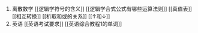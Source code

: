 1. 离散数学
	[[逻辑学符号的含义]]
	[[逻辑学合式公式有哪些运算法则]]
	[[真值表]]
	[[相互转换]]
	[[析取和或的关系]]
	[[↑和↓]]
2. 英语
	[[英语考试要求]]
	[[英语综合教程1的单词]]
